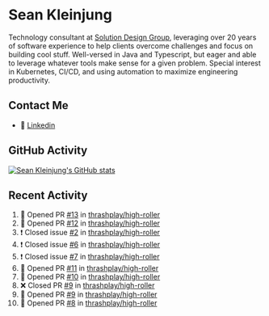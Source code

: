 # Sean Kleinjung

Technology consultant at [Solution Design Group](https://solutiondesign.com/), leveraging over 20 years of software experience to help clients overcome challenges and focus on building cool stuff. Well-versed in Java and Typescript, but eager and able to leverage whatever tools make sense for a given problem. Special interest in Kubernetes, CI/CD, and using automation to maximize engineering productivity.

<!--
**skleinjung/skleinjung** is a ✨ _special_ ✨ repository because its `README.md` (this file) appears on your GitHub profile.

Here are some ideas to get you started:

- 🔭 I’m currently working on ...
- 🌱 I’m currently learning ...
- 👯 I’m looking to collaborate on ...
- 🤔 I’m looking for help with ...
- 💬 Ask me about ...
- 📫 How to reach me: ...
- 😄 Pronouns: ...
- ⚡ Fun fact: ...
-->

## Contact Me

<!-- - 💬 [Personal site](https://phatho-folio.now.sh/) -->
- 🔗 [Linkedin](https://www.linkedin.com/in/sean-kleinjung/)
<!-- - 📧 <a href="mailto:hohuuphat22@gmail.com">Email</a> -->

<!-- - 🤐 <a id="raw-url" href="https://nightly.link/DeKal/dekal-cv-v2/workflows/build/main/huuphatho_cv.zip">Latest Resume (.zip)</a>
- 📄 <a id="raw-url" href="https://raw.githubusercontent.com/DeKal/DeKal/master/cv/phathuuho_cv.pdf">Resume (Manually uploaded)</a> -->

## GitHub Activity

[![Sean Kleinjung's GitHub stats](https://github-readme-stats.vercel.app/api?username=skleinjung&show_icons=true&theme=dark&count_private=true)](https://github.com/skleinjung)

## Recent Activity
<!--START_SECTION:activity-->
1. 💪 Opened PR [#13](https://github.com/thrashplay/high-roller/pull/13) in [thrashplay/high-roller](https://github.com/thrashplay/high-roller)
2. 💪 Opened PR [#12](https://github.com/thrashplay/high-roller/pull/12) in [thrashplay/high-roller](https://github.com/thrashplay/high-roller)
3. ❗️ Closed issue [#2](https://github.com/thrashplay/high-roller/issues/2) in [thrashplay/high-roller](https://github.com/thrashplay/high-roller)
4. ❗️ Closed issue [#6](https://github.com/thrashplay/high-roller/issues/6) in [thrashplay/high-roller](https://github.com/thrashplay/high-roller)
5. ❗️ Closed issue [#7](https://github.com/thrashplay/high-roller/issues/7) in [thrashplay/high-roller](https://github.com/thrashplay/high-roller)
6. 💪 Opened PR [#11](https://github.com/thrashplay/high-roller/pull/11) in [thrashplay/high-roller](https://github.com/thrashplay/high-roller)
7. 💪 Opened PR [#10](https://github.com/thrashplay/high-roller/pull/10) in [thrashplay/high-roller](https://github.com/thrashplay/high-roller)
8. ❌ Closed PR [#9](https://github.com/thrashplay/high-roller/pull/9) in [thrashplay/high-roller](https://github.com/thrashplay/high-roller)
9. 💪 Opened PR [#9](https://github.com/thrashplay/high-roller/pull/9) in [thrashplay/high-roller](https://github.com/thrashplay/high-roller)
10. 💪 Opened PR [#8](https://github.com/thrashplay/high-roller/pull/8) in [thrashplay/high-roller](https://github.com/thrashplay/high-roller)
<!--END_SECTION:activity-->